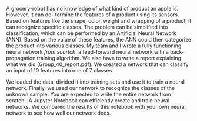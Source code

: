 A grocery-robot has no knowledge of what kind of product an apple is. However, it can de- termine the features of a product using its sensors. 
Based on features like the shape, color, weight and wrapping of a product, it can recognize specific classes. The problem can be simplified into 
classification, which can be performed by an Artificial Neural Network (ANN). Based on the value of these features, the ANN could then categorize 
the product into various classes. My team and I wrote a fully functioning neural network *from scartch*: a feed-forward neural network with a back-propagation 
training algorithm. We also have to write a report explaining 
what we did (Group_40_report.pdf). We created a network that can classify an input of 10 features into one of 7 classes. 

We loaded the data, divided it into training sets and use it to train a neural network. Finally, we used our network to recognize the classes of the 
unknown sample. You are expected to write the entire network from scratch:. A Jupyter Notebook can efficiently create and train neural networks. 
We compared the results of this notebook with your own neural network to see how well our network does.
